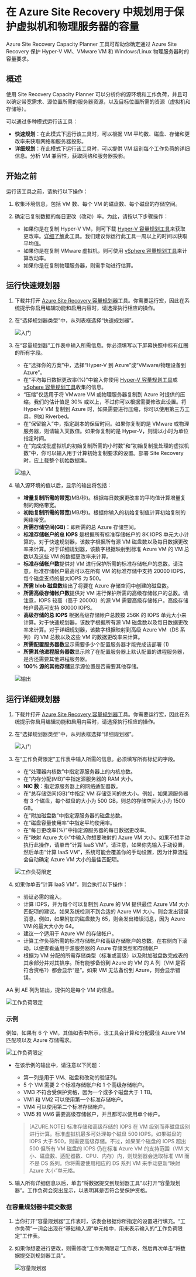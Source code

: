 <properties
	pageTitle="在 Azure Site Recovery 中规划用于保护虚拟机和物理服务器的容量 | Azure"
	description="Azure Site Recovery 可以协调位于本地的虚拟机和物理服务器到 Azure 或辅助本地站点的复制、故障转移和恢复。" 
	services="site-recovery" 
	documentationCenter="" 
	authors="rayne-wiselman" 
	manager="jwhit" 
	editor=""/>

<tags 
	ms.service="site-recovery" 
	ms.date="07/12/2016" 
	wacn.date="08/01/2016"/>

# 在 Azure Site Recovery 中规划用于保护虚拟机和物理服务器的容量

Azure Site Recovery Capacity Planner 工具可帮助你确定通过 Azure Site Recovery 保护 Hyper-V VM、VMware VM 和 Windows/Linux 物理服务器时的容量要求。


## 概述

使用 Site Recovery Capacity Planner 可以分析你的源环境和工作负荷，并且可以确定带宽需求、源位置所需的服务器资源，以及目标位置所需的资源（虚拟机和存储等）。

可以通过多种模式运行该工具：

- **快速规划**：在此模式下运行该工具时，可以根据 VM 平均数、磁盘、存储和更改率来获取网络和服务器投影。
- **详细规划**：在此模式下运行该工具时，可以提供 VM 级别每个工作负荷的详细信息。分析 VM 兼容性，获取网络和服务器投影。

## 开始之前

运行该工具之前，请执行以下操作：

1. 收集环境信息，包括 VM 数、每个 VM 的磁盘数、每个磁盘的存储空间。
2. 确定已复制数据的每日更改（改动）率。为此，请按以下步骤操作：

	- 如果你是在复制 Hyper-V VM，则可下载 [Hyper-V 容量规划工具](https://www.microsoft.com/download/details.aspx?id=39057)来获取更改率。[详细了解](/documentation/articles/site-recovery-capacity-planning-for-hyper-v-replication/)此工具。我们建议你运行此工具一周以上的时间以获取平均值。
	- 如果你是在复制 VMware 虚拟机，则可使用 [vSphere 容量规划工具](https://labs.vmware.com/flings/vsphere-replication-capacity-planning-appliance)来计算改动率。
	- 如果你是在复制物理服务器，则需手动进行估算。

## 运行快速规划器
1.	下载并打开 [Azure Site Recovery 容量规划器](http://aka.ms/asr-capacity-planner-excel)工具。你需要运行宏，因此在系统提示你启用编辑功能和启用内容时，请选择执行相应的操作。
2.	在“选择规划器类型”中，从列表框选择“快速规划器”。

	![入门](./media/site-recovery-capacity-planner/getting-started.png)

3.	在“容量规划器”工作表中输入所需信息。你必须填写以下屏幕快照中标有红圈的所有字段。

	- 在“选择你的方案”中，选择“Hyper-V 到 Azure”或“VMware/物理设备到 Azure”。
	- 在“平均每日数据更改率(%)”中输入你使用 [Hyper-V 容量规划工具](/documentation/articles/site-recovery-capacity-planning-for-hyper-v-replication/)或 [vSphere 容量规划工具](https://labs.vmware.com/flings/vsphere-replication-capacity-planning-appliance)收集的信息。
	- “压缩”仅适用于将 VMware VM 或物理服务器复制到 Azure 时提供的压缩。我们的估计值是 30% 或以上，不过你可以根据需要修改此设置。将 Hyper-V VM 复制到 Azure 时，如果需要进行压缩，你可以使用第三方工具，例如 Riverbed。
	-  在“保留输入”中，指定副本的保留时间。如果你复制的是 VMware 或物理服务器，则请输入天数值。如果你复制的是 Hyper-V，则请以小时为单位指定时间。
	-  在“完成成批虚拟机的初始复制所需的小时数”和“初始复制批处理的虚拟机数”中，你可以输入用于计算初始复制要求的设置。部署 Site Recovery 时，应上载整个初始数据集。

	![输入](./media/site-recovery-capacity-planner/inputs.png)

2.	输入源环境的值以后，显示的输出将包括：

	- **增量复制所需的带宽**(MB/秒)。根据每日数据更改率的平均值计算增量复制的网络带宽。
	- **初始复制所需的带宽**(MB/秒)。根据你输入的初始复制值计算初始复制的网络带宽。
	- **所需存储空间(GB)**：即所需的总 Azure 存储空间。
	- **标准存储帐户的总 IOPS** 是根据所有标准存储帐户的 8K IOPS 单元大小计算的。对于快速规划器，该数字根据所有源 VM 磁盘数以及每日数据更改率来计算。对于详细规划器，该数字根据映射到标准 Azure VM 的 VM 总数以及这些 VM 的数据更改率来计算。
	- **标准存储帐户数**提供对 VM 进行保护所需的标准存储帐户的总数。请注意，标准存储帐户最高可以在所有 VM 的标准存储中支持 20000 IOPS，每个磁盘支持的最大IOPS 为 500。
	- **所需 blob 磁盘数**给出了将要在 Azure 存储空间中创建的磁盘数。
	- **所需高级存储帐户数**提供对 VM 进行保护所需的高级存储帐户的总数。请注意，IOPS 较高（高于 20000）的源 VM 需要高级存储帐户。高级存储帐户最高可支持 80000 IOPS。
	- **高级存储的总 IOPS** 根据高级存储帐户总数按 256K 的 IOPS 单元大小来计算。对于快速规划器，该数字根据所有源 VM 磁盘数以及每日数据更改率来计算。对于详细规划器，该数字根据映射到高级 Azure VM（DS 系列）的 VM 总数以及这些 VM 的数据更改率来计算。 
	- **所需配置服务器数**显示需要多少个配置服务器才能完成该部署 (1)
	- **所需其他进程服务器数**显示除了在配置服务器上默认配置的进程服务器，是否还需要其他进程服务器。
	- **100% 源的其他存储**显示源位置是否需要其他存储。
			
	![输出](./media/site-recovery-capacity-planner/output.png)
 
## 运行详细规划器


1.	下载并打开 [Azure Site Recovery 容量规划器](https://gallery.technet.microsoft.com/Azure-Recovery-Capacity-d01dc40e)工具。你需要运行宏，因此在系统提示你启用编辑功能和启用内容时，请选择执行相应的操作。
2.	在“选择规划器类型”中，从列表框选择“详细规划器”。

	![入门](./media/site-recovery-capacity-planner/getting-started-2.png)

3.	在“工作负荷限定”工作表中输入所需的信息。必须填写所有标记的字段。

	- 在“处理器内核数”中指定源服务器上的内核总数。
	- 在“内存分配(MB)”中指定源服务器的 RAM 大小。
	- **NIC 数**：指定源服务器上的网络适配器数。
	-  在“总存储空间(GB)”中指定 VM 存储空间的总大小。例如，如果源服务器有 3 个磁盘，每个磁盘的大小为 500 GB，则总的存储空间大小为 1500 GB。
	-  在“附加磁盘数”中指定源服务器的磁盘总数。
	-  在“磁盘容量使用率”中指定平均使用率。
	-  在“每日更改率(%)”中指定源服务器的每日数据更改率。
	-  在“映射 Azure 大小”中输入你想要映射的 Azure VM 大小。如果不想手动执行此操作，请单击“计算 IaaS VM”。请注意，如果你先输入手动设置，然后单击“计算 IaaS VM”，系统可能会覆盖你的手动设置，因为计算流程会自动确定 Azure VM 大小的最佳匹配项。

	![工作负荷限定](./media/site-recovery-capacity-planner/workload-qualification.png)

4.	如果你单击“计算 IaaS VM”，则会执行以下操作：

	- 验证必需的输入。
	- 计算 IOPS，并为每个可以复制到 Azure 的 VM 提供最佳 Azure VM 大小匹配项的建议。如果系统检测不到合适的 Azure VM 大小，则会发出错误消息。例如，如果附加的磁盘数为 65，则会发出错误消息，因为 Azure VM 的最大大小为 64。
	- 建议一个适用于 Azure VM 的存储帐户。
	- 计算工作负荷所需的标准存储帐户和高级存储帐户的总数。在右侧向下滚动，以便查看适用于源服务器的 Azure 存储类型和存储帐户
	- 根据为 VM 分配的所需存储类型（标准或高级）以及附加磁盘数完成表的其余部分并对其排序。所有能够备份到 Azure 的 VM 的 A 列（VM 是否符合资格?）都会显示“是”。如果 VM 无法备份到 Azure，则会显示错误。

AA 到 AE 列为输出，提供的是每个 VM 的信息。

![工作负荷限定](./media/site-recovery-capacity-planner/workload-qualification-2.png)


### 示例
例如，如果有 6 个 VM，其值如表中所示，该工具会计算和分配最佳 Azure VM 匹配项以及 Azure 存储需求。

![工作负荷限定](./media/site-recovery-capacity-planner/workload-qualification-3.png)

- 在该示例的输出中，请注意以下问题：
	
	- 第一列是用于 VM、磁盘和改动的验证列。
	- 5 个 VM 需要 2 个标准存储帐户和 1 个高级存储帐户。
	-  VM3 不符合受保护资格，因为一个或多个磁盘大于 1 TB。
	-  VM1 和 VM2 可以使用第一个标准存储帐户。
	-  VM4 可以使用第二个标准存储帐户。
	-  VM5 和 VM6 需要高级存储帐户，并且都可以使用单个帐户。

	>[AZURE.NOTE]  标准存储和高级存储的 IOPS 在 VM 级别而非磁盘级别进行计算。标准虚拟机最多可处理每个磁盘 500 IOPS。如果磁盘的 IOPS 大于 500，则需要高级存储。不过，如果某个磁盘的 IOPS 超出 500 但所有 VM 磁盘的 IOPS 仍在标准 Azure VM 的支持范围（VM 大小、磁盘数、适配器数、CPU、内存）内，则规划器会选取标准 VM 而不是 DS 系列。你将需要使用相应的 DS 系列 VM 来手动更新“映射 Azure 大小”单元格。

5. 输入所有详细信息以后，单击“将数据提交到规划器工具”以打开“容量规划器”。工作负荷会突出显示，以表明其是否符合受保护资格。


### 在容量规划器中提交数据

1.	当你打开“容量规划器”工作表时，该表会根据你所指定的设置进行填充。“工作负荷”一词会出现在“基础输入源”单元格中，用来表示输入的“工作负荷限定”工作表。
2.	如果你想要进行更改，则需修改“工作负荷限定”工作表，然后再次单击“将数据提交到规划器工具”。

	![容量规划器](./media/site-recovery-capacity-planner/capacity-planner.png)

<!---HONumber=Mooncake_0725_2016-->